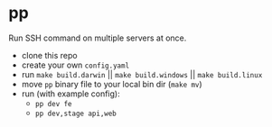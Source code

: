 # pp

Run SSH command on multiple servers at once.

- clone this repo
- create your own `config.yaml`
- run `make build.darwin` || `make build.windows` || `make build.linux`
- move `pp` binary file to your local bin dir (`make mv`)
- run (with example config):
    - `pp dev fe`
    - `pp dev,stage api,web`

